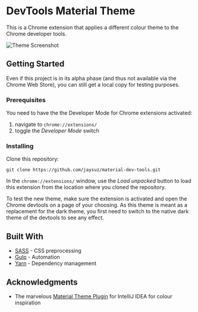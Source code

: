 # DevTools Material Theme

This is a Chrome extension that applies a different colour theme to the Chrome developer tools.

![Theme Screenshot](https://github.com/jaysuz/material-dev-tools/raw/master/theme.png "Material Theme")

## Getting Started

Even if this project is in its alpha phase (and thus not available via the Chrome Web Store), you can still get a local
copy for testing purposes.

### Prerequisites

You need to have the the Developer Mode for Chrome extensions activated:
1. navigate to ```chrome://extensions/```
2. toggle the _Developer Mode_ switch

### Installing

Clone this repository:

```
git clone https://github.com/jaysuz/material-dev-tools.git
```

In the ```chrome://extensions/``` window, use the _Load unpacked_ button to load this extension from the location where
you cloned the repository.

To test the new theme, make sure the extension is activated and open the Chrome devtools on a page of your choosing. As
this theme is meant as a replacement for the dark theme, you first need to switch to the native dark theme of the 
devtools to see any effect.

## Built With

* [SASS](https://sass-lang.com/) - CSS preprocessing
* [Gulp](https://gulpjs.com/) - Automation
* [Yarn](https://yarnpkg.com/) - Dependency management

## Acknowledgments

* The marvelous [Material Theme Plugin](https://plugins.jetbrains.com/plugin/8006-material-theme-ui) for IntelliJ IDEA for colour inspiration
